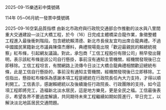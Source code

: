 
2025-09-15樂透彩中獎號碼

                                
114年 05~06月統一發票中獎號碼
                             
2025-09-16空氣品質指標
                              由新北市政府與行政院交通部合作推動的淡水與八里間重大交通建設—淡江大橋工程，於今（16）日完成主體橋梁合龍作業，象徵整體工程進入最後衝刺階段。包含總統賴清德、新北市長侯友宜均出席合龍典禮。不過中國國民黨籍新北市議員陳偉杰爆料，典禮現場竟出現「歡迎最親民的賴總統視察」紅布條，引起網友議論。對此，承包商「工信工程股份有限公司」稍早發出聲明，表示該紅布條是該公司自行懸掛，事前沒有通知主管機關，經機關發現後已立即移除。工信工程坦言，有關網路上流傳今日淡江大橋合龍典禮相關歡迎總統布條，此是工信自行懸掛的，事前沒有通知主管機關，經機關發現後已立即移除。工信指出，懸掛紅布條係為感謝本項工程是總統在行政院長任內大力支持，才得以順利開工。工信表示，感謝賴總統以及後續幾任行政院長、行政團隊的支持，如今這項工程即將完工，造福新北淡水居民，這是地方樂見，更是全民之福。工信最後表示，希望各界不要過度解讀，共同期待未來工程繼續如期如質進行，早日完工，以解決淡北地區居民交通問題。